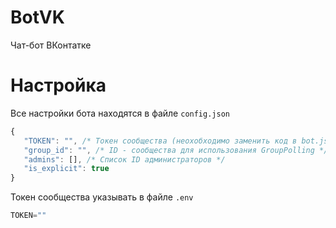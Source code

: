 # BotVK
 Чат-бот ВКонтатке

# Настройка
 Все настройки бота находятся в файле `config.json`

<!-- WHO_WATCHING_THIS_CODE_FUCK_YOURSELF___I_FIND_YOU_AND_WILL_KILLING_VERY_SLOW -->
 ``` js
 {
	"TOKEN": "", /* Токен сообщества (неохобходимо заменить код в bot.js с token: process.env.TOKEN, на token: config.TOKEN)*/
	"group_id": "", /* ID - сообщества для использования GroupPolling */
	"admins": [], /* Список ID администраторов */
	"is_explicit": true
 }
 ```

 Токен сообщества указывать в файле `.env`
 
 ``` js
 TOKEN=""
 
 ```
